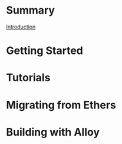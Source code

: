# Summary

[Introduction](./README.md)

# Getting Started

# Tutorials

# Migrating from Ethers

# Building with Alloy